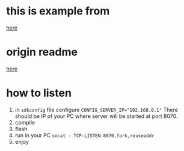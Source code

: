 # this is example from
[here](https://github.com/espressif/esp-mesh-lite/tree/master/examples/mesh_local_control)

# origin readme
[here](https://github.com/espressif/esp-mesh-lite)

# how to listen
1. in `sdkconfig` file configure `CONFIG_SERVER_IP="192.168.0.1"`
There should be IP of your PC where server will be started at port 8070.
2. compile
3. flash
4. run in your PC
`socat - TCP-LISTEN:8070,fork,reuseaddr`
5. enjoy
